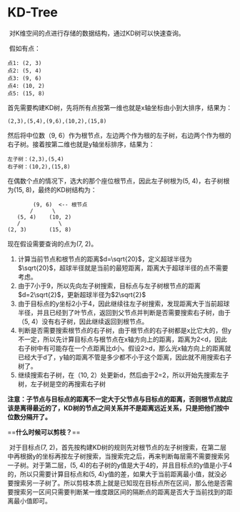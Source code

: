 # KD-Tree

​	对K维空间的点进行存储的数据结构，通过KD树可以快速查询。

​	假如有点：
```
点1: (2, 3)
点2: (5, 4)
点3: (9, 6)
点4: (10, 2)
点5: (15, 8)
```

首先需要构建KD树，先将所有点按第一维也就是x轴坐标由小到大排序，结果为：

```
(2,3),(5,4),(9,6),(10,2),(15,8)
```

然后将中位数（9, 6）作为根节点，左边两个作为根的左子树，右边两个作为根的右子树。接着按第二维也就是y轴坐标排序，结果为：

```
左子树：(2,3),(5,4)
右子树：(10,2),(15,8)
```

在偶数个点的情况下，选大的那个座位根节点，因此左子树根为(5, 4)，右子树根为(15, 8)，最终的KD树结构为：

```
        (9, 6)  <-- 根节点
       /      \
   (5, 4)    (10, 2)
   /            \
(2, 3)       (15, 8)
```



现在假设需要查询的点为(7, 2)。

1. 计算当前节点和根节点的距离$d=\sqrt{20}$，定义超球半径为$\sqrt{20}$，超球半径就是当前的最短距离，距离大于超球半径的点不需要考虑。
2. 由于7小于9，所以先向左子树搜索，目标点与左子树根节点的距离$d=2\sqrt{2}$，更新超球半径为$2\sqrt{2}$
3. 由于目标点的y坐标2小于4，因此继续往左子树搜索，发现距离大于当前超球半径，并且已经到了叶节点，返回到父节点并判断是否需要搜索右子树，由于（5, 4）没有右子树，因此继续返回到根节点。
4. 判断是否需要搜索根节点的右子树，由于根节点的右子树都是x比它大的，但y不一定，所以先计算目标点与根节点在x轴方向上的距离，距离为2<d，因此右子树中有可能存在一个点距离比d小。假设2>d，那么光x轴方向上的距离就已经大于d了，y轴的距离不管是多少都不小于这个距离，因此就不用搜索右子树了。
5. 继续搜索右子树，在（10, 2）处更新d，然后由于2=2，所以开始先搜索左子树，左子树是空的再搜索右子树

**注意：子节点与目标点的距离不一定大于父节点与目标点的距离，否则根节点就应该是离得最近的了，KD树的节点之间关系并不是距离远近关系，只是把他们按中位数分隔开了。**

==**什么时候可以剪枝？**==

​	对于目标点(7, 2)，首先按构建KD树的规则先对根节点的左子树搜索，在第二层中再根据y的坐标再按左子树搜索，当搜索完之后，再来判断每层需不需要搜索另一子树。对于第二层，(5, 4)的右子树的y值是大于4的，并且目标点的y值是小于4的，所以只需要计算目标点和(5, 4)y值的差，如果大于当前距离最小值，就没必要搜索另一子树了。所以剪枝本质上就是已知现在目标点所在区间，那么他是否需要搜索另一区间只需要判断某一维度跟区间的隔断点的距离是否大于当前找到的距离最小值即可。





